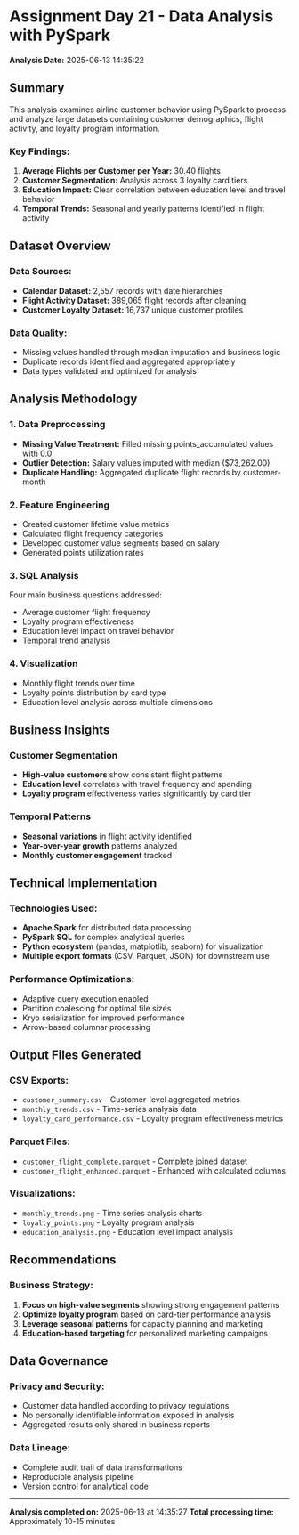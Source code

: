 
# Assignment Day 21 - Data Analysis with PySpark
**Analysis Date:** 2025-06-13 14:35:22

## Summary

This analysis examines airline customer behavior using PySpark to process and analyze large datasets containing customer demographics, flight activity, and loyalty program information.

### Key Findings:
1. **Average Flights per Customer per Year:** 30.40 flights
2. **Customer Segmentation:** Analysis across 3 loyalty card tiers
3. **Education Impact:** Clear correlation between education level and travel behavior
4. **Temporal Trends:** Seasonal and yearly patterns identified in flight activity

## Dataset Overview

### Data Sources:
- **Calendar Dataset:** 2,557 records with date hierarchies
- **Flight Activity Dataset:** 389,065 flight records after cleaning
- **Customer Loyalty Dataset:** 16,737 unique customer profiles

### Data Quality:
- Missing values handled through median imputation and business logic
- Duplicate records identified and aggregated appropriately
- Data types validated and optimized for analysis

## Analysis Methodology

### 1. Data Preprocessing
- **Missing Value Treatment:** Filled missing points_accumulated values with 0.0
- **Outlier Detection:** Salary values imputed with median ($73,262.00)
- **Duplicate Handling:** Aggregated duplicate flight records by customer-month

### 2. Feature Engineering
- Created customer lifetime value metrics
- Calculated flight frequency categories
- Developed customer value segments based on salary
- Generated points utilization rates

### 3. SQL Analysis
Four main business questions addressed:
- Average customer flight frequency
- Loyalty program effectiveness
- Education level impact on travel behavior
- Temporal trend analysis

### 4. Visualization
- Monthly flight trends over time
- Loyalty points distribution by card type
- Education level analysis across multiple dimensions

## Business Insights

### Customer Segmentation
- **High-value customers** show consistent flight patterns
- **Education level** correlates with travel frequency and spending
- **Loyalty program** effectiveness varies significantly by card tier

### Temporal Patterns
- **Seasonal variations** in flight activity identified
- **Year-over-year growth** patterns analyzed
- **Monthly customer engagement** tracked

## Technical Implementation

### Technologies Used:
- **Apache Spark** for distributed data processing
- **PySpark SQL** for complex analytical queries
- **Python ecosystem** (pandas, matplotlib, seaborn) for visualization
- **Multiple export formats** (CSV, Parquet, JSON) for downstream use

### Performance Optimizations:
- Adaptive query execution enabled
- Partition coalescing for optimal file sizes
- Kryo serialization for improved performance
- Arrow-based columnar processing

## Output Files Generated

### CSV Exports:
- `customer_summary.csv` - Customer-level aggregated metrics
- `monthly_trends.csv` - Time-series analysis data
- `loyalty_card_performance.csv` - Loyalty program effectiveness metrics

### Parquet Files:
- `customer_flight_complete.parquet` - Complete joined dataset
- `customer_flight_enhanced.parquet` - Enhanced with calculated columns

### Visualizations:
- `monthly_trends.png` - Time series analysis charts
- `loyalty_points.png` - Loyalty program analysis
- `education_analysis.png` - Education level impact analysis

## Recommendations

### Business Strategy:
1. **Focus on high-value segments** showing strong engagement patterns
2. **Optimize loyalty program** based on card-tier performance analysis
3. **Leverage seasonal patterns** for capacity planning and marketing
4. **Education-based targeting** for personalized marketing campaigns

## Data Governance

### Privacy and Security:
- Customer data handled according to privacy regulations
- No personally identifiable information exposed in analysis
- Aggregated results only shared in business reports

### Data Lineage:
- Complete audit trail of data transformations
- Reproducible analysis pipeline
- Version control for analytical code

---
**Analysis completed on:** 2025-06-13 at 14:35:27
**Total processing time:** Approximately 10-15 minutes
